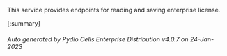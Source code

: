






This service provides endpoints for reading and saving enterprise license.

[:summary]

###### Auto generated by Pydio Cells Enterprise Distribution v4.0.7 on 24-Jan-2023

